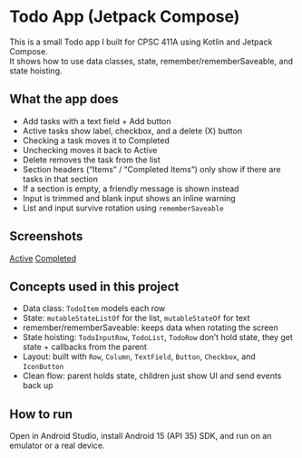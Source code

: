 # Todo App (Jetpack Compose)

This is a small Todo app I built for CPSC 411A using Kotlin and Jetpack Compose.  
It shows how to use data classes, state, remember/rememberSaveable, and state hoisting.


## What the app does

- Add tasks with a text field + Add button
- Active tasks show label, checkbox, and a delete (X) button
- Checking a task moves it to Completed
- Unchecking moves it back to Active
- Delete removes the task from the list
- Section headers (“Items” / “Completed Items”) only show if there are tasks in that section
- If a section is empty, a friendly message is shown instead
- Input is trimmed and blank input shows an inline warning
- List and input survive rotation using `rememberSaveable`


## Screenshots

[Active](screenshots/Items(NotDone).png)
[Completed](screenshots/CompletedItems(Done).png)


## Concepts used in this project

- Data class: `TodoItem` models each row
- State: `mutableStateListOf` for the list, `mutableStateOf` for text
- remember/rememberSaveable: keeps data when rotating the screen
- State hoisting: `TodoInputRow`, `TodoList`, `TodoRow` don’t hold state, they get state + callbacks from the parent
- Layout: built with `Row`, `Column`, `TextField`, `Button`, `Checkbox`, and `IconButton`
- Clean flow: parent holds state, children just show UI and send events back up


## How to run

Open in Android Studio, install Android 15 (API 35) SDK, and run on an emulator or a real device.
